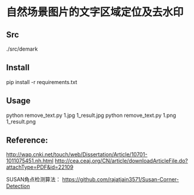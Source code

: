 # 自然场景图片的文字区域定位及去水印

## Src
./src/demark

## Install
pip install -r requirements.txt

## Usage
python remove_text.py 1.jpg 1_result.jpg
python remove_text.py 1.png 1_result.png

## Reference:
http://wap.cnki.net/touch/web/Dissertation/Article/10701-1011075451.nh.html
http://cea.ceaj.org/CN/article/downloadArticleFile.do?attachType=PDF&id=22109

SUSAN角点检测算法：
https://github.com/rajatjain3571/Susan-Corner-Detection

